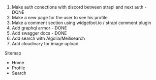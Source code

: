 1. Make auth conections with discord between strapi and next auth - DONE
2. Make a new page for the user to see his profile
3. Make a comment section using widgetbot.io / strapi comment plugin
4. Add graphql armor - DONE
5. Add swagger docs - DONE
6. Add search with Algolia/Meilisearch
7. Add cloudinary for image upload

Sitemap
- Home
- Profile
- Search